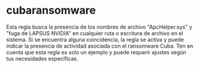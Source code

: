 # cubaransomware
Esta regla busca la presencia de los nombres de archivo "ApcHelper.sys" y "fuga de LAPSUS NVIDIA" en cualquier ruta o escritura de archivo en el sistema. 
Si se encuentra alguna coincidencia, la regla se activa y puede indicar la presencia de actividad asociada con el ransomware Cuba. 
Ten en cuenta que esta regla es solo un ejemplo y puede requerir ajustes según tus necesidades específicas.
